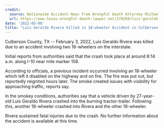 ```yaml
---
credit:
  source: Nationwide Accident News From Wrongful Death Attorney Michael Grossman
  url: https://www.texas-wrongful-death-lawyer.net/170268/luis-geraldo-rivera-18-wheeler-accident-culberson-county-tx.htm
date: '2022-03-08'
title: "Luis Geraldo Rivera Killed in 18-wheeler Accident in Culberson County, TX"
---
```

Culberson County, TX -- February 3, 2022, Luis Geraldo Rivera was killed due to an accident involving two 18-wheelers on the interstate.

Initial reports from authorities said that the crash took place at around 8:14 a.m. along I-10 near mile marker 158.

According to officials, a previous incident occurred involving an 18-wheeler which left it disabled on the highway and on fire. The fire was put out, but reportedly reignited hours later. The smoke created issues with visibility for approaching traffic, reports say.

In the smokey conditions, authorities say that a vehicle driven by 27-year-old Luis Geraldo Rivera crashed into the burning tractor-trailer. Following this, another 18-wheeler crashed into Rivera and the other 18-wheeler.

Rivera sustained fatal injuries due to the crash. No further information about the accident is available at this time.
